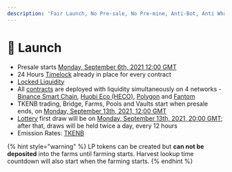 ```yaml
---
description: 'Fair Launch, No Pre-sale, No Pre-mine, Anti-Bot, Anti Whale'
---
```


# 🚀 Launch

* Presale starts [Monday, September 6th, 2021 12:00 GMT](https://www.timeanddate.com/countdown/generic?iso=2021-09-06T12:00:00Z&font=sanserif&p0=1440&csz=1&msg=TKENB%20Presale)
* 24 Hours [Timelock](security/timelock.md) already in place for every contract
* [Locked Liquidity](features/locked-liquidity.md)
* All [contracts](tokenomics/contracts.md) are deployed with liquidity simultaneously on 4 networks - [Binance Smart Chain](https://www.binance.org/en/smartChain), [Huobi Eco \(HECO\)](https://www.hecochain.com/en-us/), [Polygon](https://polygon.technology/) and [Fantom](https://fantom.foundation/)
* TKENB trading, Bridge, Farms, Pools and Vaults start when presale ends, on [Monday, September 13th, 2021, 12:00 GMT](https://www.timeanddate.com/countdown/generic?iso=2021-09-13T12:00:00Z&font=sanserif&p0=1440&csz=1&msg=Farms/Pools/Vaults%20start)
* [Lottery](features/lottery.md) first draw will be on [Monday, September 13th, 2021, 20:00 GMT](https://www.timeanddate.com/countdown/generic?iso=2021-09-13T20:00:00Z&font=sanserif&p0=1440&csz=1&msg=Lottery%20first%20draw); after that, draws will be held twice a day, every 12 hours
* Emission Rates: [TKENB](tokenomics/tkenb.md)

{% hint style="warning" %}
LP tokens can be created but **can not be deposited** into the farms until farming starts. Harvest lookup time countdown will also start when the farming starts.
{% endhint %}



​

​

​

